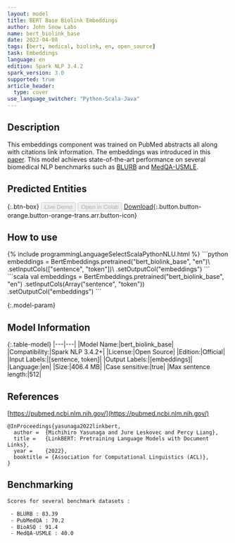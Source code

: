 ```yaml
---
layout: model
title: BERT Base Biolink Embeddings
author: John Snow Labs
name: bert_biolink_base
date: 2022-04-08
tags: [bert, medical, biolink, en, open_source]
task: Embeddings
language: en
edition: Spark NLP 3.4.2
spark_version: 3.0
supported: true
article_header:
  type: cover
use_language_switcher: "Python-Scala-Java"
---
```


## Description

This embeddings component was trained on PubMed abstracts all along with citations link information. The embeddings was introduced in this [paper](https://arxiv.org/abs/2203.15827). This model achieves state-of-the-art performance on several biomedical NLP benchmarks such as [BLURB](https://microsoft.github.io/BLURB/) and [MedQA-USMLE](https://github.com/jind11/MedQA).

## Predicted Entities



{:.btn-box}
<button class="button button-orange" disabled>Live Demo</button>
<button class="button button-orange" disabled>Open in Colab</button>
[Download](https://s3.amazonaws.com/auxdata.johnsnowlabs.com/public/models/bert_biolink_base_en_3.4.2_3.0_1649419433513.zip){:.button.button-orange.button-orange-trans.arr.button-icon}

## How to use



<div class="tabs-box" markdown="1">
{% include programmingLanguageSelectScalaPythonNLU.html %}
```python
embeddings = BertEmbeddings.pretrained("bert_biolink_base", "en")\
       .setInputCols(["sentence", "token"])\
       .setOutputCol("embeddings")
```
```scala
val embeddings = BertEmbeddings.pretrained("bert_biolink_base", "en")
       .setInputCols(Array("sentence", "token"))
       .setOutputCol("embeddings")
```
</div>

{:.model-param}
## Model Information

{:.table-model}
|---|---|
|Model Name:|bert_biolink_base|
|Compatibility:|Spark NLP 3.4.2+|
|License:|Open Source|
|Edition:|Official|
|Input Labels:|[sentence, token]|
|Output Labels:|[embeddings]|
|Language:|en|
|Size:|406.4 MB|
|Case sensitive:|true|
|Max sentence length:|512|

## References

[https://pubmed.ncbi.nlm.nih.gov/](https://pubmed.ncbi.nlm.nih.gov/)

 ```
@InProceedings{yasunaga2022linkbert,
   author =  {Michihiro Yasunaga and Jure Leskovec and Percy Liang},
   title =   {LinkBERT: Pretraining Language Models with Document Links},
   year =    {2022},  
   booktitle = {Association for Computational Linguistics (ACL)},  
}
```

## Benchmarking

```bash
Scores for several benchmark datasets :

 - BLURB : 83.39
 - PubMedQA : 70.2
 - BioASQ : 91.4
 - MedQA-USMLE : 40.0
```